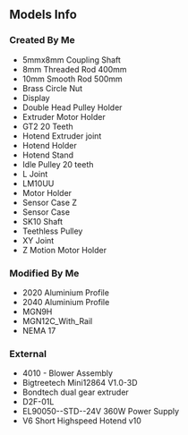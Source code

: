 ## Models Info 

### Created By Me

- 5mmx8mm Coupling Shaft
- 8mm Threaded Rod 400mm
- 10mm Smooth Rod 500mm
- Brass Circle Nut
- Display
- Double Head Pulley Holder
- Extruder Motor Holder
- GT2 20 Teeth
- Hotend Extruder joint
- Hotend Holder
- Hotend Stand
- Idle Pulley 20 teeth
- L Joint
- LM10UU
- Motor Holder
- Sensor Case Z
- Sensor Case
- SK10 Shaft
- Teethless Pulley
- XY Joint
- Z Motion Motor Holder

### Modified By Me

- 2020 Aluminium Profile
- 2040 Aluminium Profile
- MGN9H
- MGN12C_With_Rail
- NEMA 17

### External

- 4010 - Blower Assembly
- Bigtreetech Mini12864 V1.0-3D
- Bondtech dual gear extruder
- D2F-01L
- EL90050--STD--24V 360W Power Supply 
- V6 Short Highspeed Hotend v10
